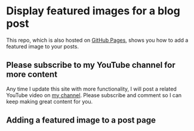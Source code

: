 # Display featured images for a blog post
This repo, which is also hosted on [GitHub Pages](https://billraymond.github.io/jekyll-featured-images/), shows you how to add a featured image to your posts.


## Please subscribe to my YouTube channel for more content
Any time I update this site with more functionality, I will post a related YouTube video on [my channel](https://www.youtube.com/channel/UCo63gWfWRfEciJ98mJLIU0Q). Please subscribe and comment so I can keep making great content for you.

## Adding a featured image to a post page


